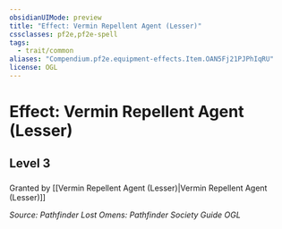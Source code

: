 ```yaml
---
obsidianUIMode: preview
title: "Effect: Vermin Repellent Agent (Lesser)"
cssclasses: pf2e,pf2e-spell
tags:
  - trait/common
aliases: "Compendium.pf2e.equipment-effects.Item.OAN5Fj21PJPhIqRU"
license: OGL
---
```

# Effect: Vermin Repellent Agent (Lesser)
## Level 3
### 






Granted by [[Vermin Repellent Agent (Lesser)|Vermin Repellent Agent (Lesser)]]

*Source: Pathfinder Lost Omens: Pathfinder Society Guide*
*OGL*